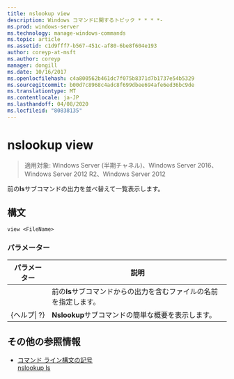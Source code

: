 ```yaml
---
title: nslookup view
description: Windows コマンドに関するトピック * * * *-
ms.prod: windows-server
ms.technology: manage-windows-commands
ms.topic: article
ms.assetid: c1d9fff7-b567-451c-af80-6be8f604e193
author: coreyp-at-msft
ms.author: coreyp
manager: dongill
ms.date: 10/16/2017
ms.openlocfilehash: c4a800562b461dc7f075b8371d7b1737e54b5329
ms.sourcegitcommit: b00d7c8968c4adc8f699dbee694afe6ed36bc9de
ms.translationtype: MT
ms.contentlocale: ja-JP
ms.lasthandoff: 04/08/2020
ms.locfileid: "80838135"
---
```

# <a name="nslookup-view"></a>nslookup view

>適用対象: Windows Server (半期チャネル)、Windows Server 2016、Windows Server 2012 R2、Windows Server 2012

前の**ls**サブコマンドの出力を並べ替えて一覧表示します。  
## <a name="syntax"></a>構文  
```  
view <FileName>  
```  
### <a name="parameters"></a>パラメーター  

|    パラメーター    |                                            説明                                            |
|-----------------|---------------------------------------------------------------------------------------------------|
|   <FileName>    | 前の**ls**サブコマンドからの出力を含むファイルの名前を指定します。 |
| {ヘルプ&#124; ?} |                       **Nslookup**サブコマンドの簡単な概要を表示します。                       |

## <a name="additional-references"></a>その他の参照情報  
- [コマンド ライン構文の記号](command-line-syntax-key.md)  
[nslookup ls](nslookup-ls.md)  
